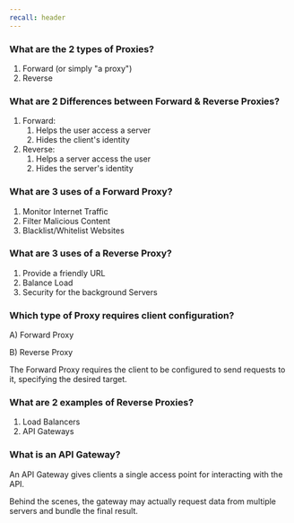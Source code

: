 ```yaml
---
recall: header
---
```


### What are the 2 types of Proxies?

1) Forward (or simply "a proxy")
2) Reverse


### What are 2 Differences between Forward & Reverse Proxies?

1) Forward:
   1) Helps the user access a server
   2) Hides the client's identity
2) Reverse:
   1) Helps a server access the user
   2) Hides the server's identity


### What are 3 uses of a Forward Proxy?

1) Monitor Internet Traffic
1) Filter Malicious Content
1) Blacklist/Whitelist Websites


### What are 3 uses of a Reverse Proxy?

1) Provide a friendly URL
1) Balance Load
1) Security for the background Servers


### Which type of Proxy requires client configuration?
 
A) Forward Proxy
 
B) Reverse Proxy

The Forward Proxy requires the client to be configured to send requests to it, specifying the desired target.


### What are 2 examples of Reverse Proxies?

1) Load Balancers
1) API Gateways


### What is an API Gateway?

An API Gateway gives clients a single access point for interacting with the API.
 
Behind the scenes, the gateway may actually request data from multiple servers and bundle the final result.





